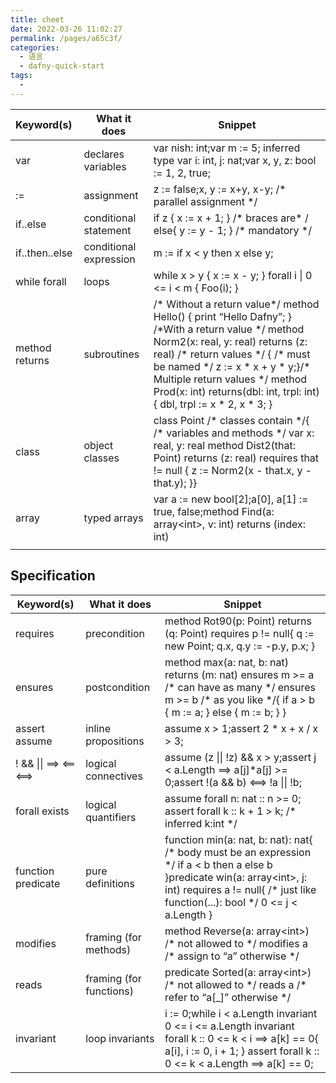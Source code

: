 ```yaml
---
title: cheet
date: 2022-03-26 11:02:27
permalink: /pages/a65c3f/
categories:
  - 语言
  - dafny-quick-start
tags:
  - 
---
```

| **Keyword(s)** | **What it does** | **Snippet** |
|  :---  | ----  |  ----  |
| var                              | declares variables     | var nish: int;var m := 5;	inferred type var i: int, j: nat;var x, y, z: bool := 1, 2, true; |
| :=                                  | assignment             | z := false;x, y := x+y, x-y;	/* parallel assignment */ |
| if..else                            | conditional statement  | if z { x := x + 1; }	/* braces are* / else{ y := y - 1; } /* mandatory */ |
| if..then..else | conditional expression | m := if x < y then x else y;  |
| while forall   | loops                  | while x > y { x := x - y; } forall i \| 0 <= i < m { Foo(i); } |
| method returns | subroutines | /* Without a return value\*/ method Hello() { print “Hello Dafny”; } /\*With a return value \*/  method Norm2(x: real, y: real) returns (z: real)	/\*  return values \*/  {	/\* must be named \*/ z := x \* x + y \* y;}/\* Multiple return values \*/  method Prod(x: int) returns(dbl: int, trpl: int){ dbl, trpl := x \* 2, x \* 3; } |
| class | object classes | class Point	/\* classes contain \*/{	/\* variables and methods \*/ var x: real, y: real method Dist2(that: Point) returns (z: real)  requires that != null { z := Norm2(x - that.x, y - that.y); }} |
| array | typed arrays | var a := new bool[2];a[0], a[1] := true, false;method Find(a: array\<int>, v: int)  returns (index: int) |
|  |  |  |

## Specification



| Keyword(s)             | What it does            | Snippet                                                      |
| ---------------------- | ----------------------- | ------------------------------------------------------------ |
| requires               | precondition            | method Rot90(p: Point) returns (q: Point) requires p != null{ q := new Point; q.x, q.y := -p.y, p.x; } |
| ensures                | postcondition           | method max(a: nat, b: nat) returns (m: nat) ensures m >= a	/* can have as many \*/ ensures m >= b	/\* as you like \*/{ if a > b { m := a; } else { m := b; } } |
| assert assume          | inline propositions     | assume x > 1;assert 2 * x + x / x > 3;                       |
| ! && \|\| ==> <== <==> | logical connectives     | assume (z \|\| !z) && x > y;assert j < a.Length ==> a[j]\*a[j] >= 0;assert !(a && b) <==> !a \|\| !b; |
| forall exists          | logical quantifiers     | assume forall n: nat :: n >= 0; assert forall k :: k + 1 > k;	/\* inferred k:int \*/ |
| function predicate     | pure definitions        | function min(a: nat, b: nat): nat{	/\* body must be an expression \*/ if a < b then a else b }predicate win(a: array\<int\>, j: int) requires a != null{	/\* just like function(...): bool \*/ 0 <= j < a.Length } |
| modifies               | framing (for methods)   | method Reverse(a: array\<int\>)	/* not allowed to \*/ modifies a	/\* assign to “a” otherwise \*/ |
| reads                  | framing (for functions) | predicate Sorted(a: array\<int\>)	/\* not allowed to \*/  reads a	/\* refer to “a[_]” otherwise \*/ |
| invariant              | loop invariants         | i := 0;while i < a.Length invariant 0 <= i <= a.Length invariant forall k :: 0 <= k < i ==> a[k] == 0{  a[i], i := 0, i + 1;  } assert forall k :: 0 <= k < a.Length ==> a[k] == 0; |

